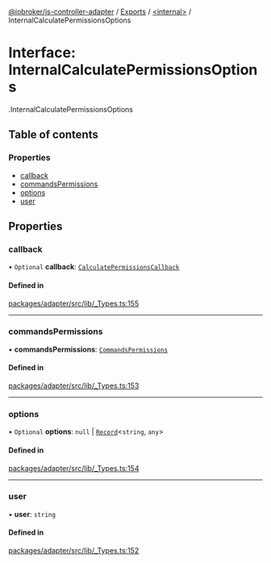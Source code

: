 [@iobroker/js-controller-adapter](../README.md) / [Exports](../modules.md) / [<internal\>](../modules/internal_.md) / InternalCalculatePermissionsOptions

# Interface: InternalCalculatePermissionsOptions

[<internal>](../modules/internal_.md).InternalCalculatePermissionsOptions

## Table of contents

### Properties

- [callback](internal_.InternalCalculatePermissionsOptions.md#callback)
- [commandsPermissions](internal_.InternalCalculatePermissionsOptions.md#commandspermissions)
- [options](internal_.InternalCalculatePermissionsOptions.md#options)
- [user](internal_.InternalCalculatePermissionsOptions.md#user)

## Properties

### callback

• `Optional` **callback**: [`CalculatePermissionsCallback`](../modules/internal_.md#calculatepermissionscallback)

#### Defined in

[packages/adapter/src/lib/_Types.ts:155](https://github.com/ioBroker/ioBroker.js-controller/blob/8ea66616/packages/adapter/src/lib/_Types.ts#L155)

___

### commandsPermissions

• **commandsPermissions**: [`CommandsPermissions`](../modules/internal_.md#commandspermissions)

#### Defined in

[packages/adapter/src/lib/_Types.ts:153](https://github.com/ioBroker/ioBroker.js-controller/blob/8ea66616/packages/adapter/src/lib/_Types.ts#L153)

___

### options

• `Optional` **options**: ``null`` \| [`Record`](../modules/internal_.md#record)<`string`, `any`\>

#### Defined in

[packages/adapter/src/lib/_Types.ts:154](https://github.com/ioBroker/ioBroker.js-controller/blob/8ea66616/packages/adapter/src/lib/_Types.ts#L154)

___

### user

• **user**: `string`

#### Defined in

[packages/adapter/src/lib/_Types.ts:152](https://github.com/ioBroker/ioBroker.js-controller/blob/8ea66616/packages/adapter/src/lib/_Types.ts#L152)

